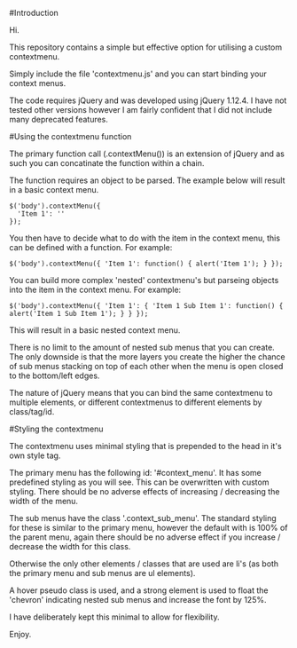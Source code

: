 #Introduction

Hi.

This repository contains a simple but effective option for utilising a custom contextmenu.

Simply include the file 'contextmenu.js' and you can start binding your context menus.

The code requires jQuery and was developed using jQuery 1.12.4. I have not tested other versions however I am fairly confident that I did not include many deprecated features.

#Using the contextmenu function

The primary function call (.contextMenu()) is an extension of jQuery and as such you can concatinate the function within a chain.

The function requires an object to be parsed. The example below will result in a basic context menu.

```
$('body').contextMenu({
  'Item 1': ''
});
```

You then have to decide what to do with the item in the context menu, this can be defined with a function. For example:

`$('body').contextMenu({
  'Item 1': function() {
    alert('Item 1');
  }
});`

You can build more complex 'nested' contextmenu's but parseing objects into the item in the context menu. For example:

`$('body').contextMenu({
  'Item 1': {
    'Item 1 Sub Item 1': function() {
    alert('Item 1 Sub Item 1');
    }
  }
});`

This will result in a basic nested context menu. 

There is no limit to the amount of nested sub menus that you can create. The only downside is that the more layers you create the higher the chance of sub menus stacking on top of each other when the menu is open closed to the bottom/left edges.

The nature of jQuery means that you can bind the same contextmenu to multiple elements, or different contextmenus to different elements by class/tag/id.

#Styling the contextmenu

The contextmenu uses minimal styling that is prepended to the head in it's own style tag.

The primary menu has the following id: '#context_menu'. It has some predefined styling as you will see. This can be overwritten with custom styling. There should be no adverse effects of increasing / decreasing the width of the menu.

The sub menus have the class '.context_sub_menu'. The standard styling for these is similar to the primary menu, however the default with is 100% of the parent menu, again there should be no adverse effect if you increase / decrease the width for this class.

Otherwise the only other elements / classes that are used are li's (as both the primary menu and sub menus are ul elements).

A hover pseudo class is used, and a strong element is used to float the 'chevron' indicating nested sub menus and increase the font by 125%.

I have deliberately kept this minimal to allow for flexibility.

Enjoy.
